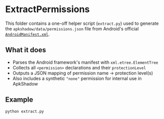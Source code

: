 # ExtractPermissions

This folder contains a one-off helper script (`extract.py`) used to generate the
`apkshadow/data/permissions.json` file from Android's official
[`AndroidManifest.xml`](https://android.googlesource.com/platform/frameworks/base/+/refs/heads/main/core/res/AndroidManifest.xml).

## What it does
- Parses the Android framework's manifest with `xml.etree.ElementTree`
- Collects all `<permission>` declarations and their `protectionLevel`
- Outputs a JSON mapping of permission name → protection level(s)
- Also includes a synthetic `"none"` permission for internal use in ApkShadow

## Example
```bash
python extract.py
